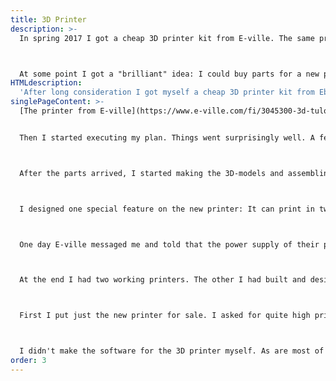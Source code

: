 ```yaml
---
title: 3D Printer
description: >-
  In spring 2017 I got a cheap 3D printer kit from E-ville. The same product isn't on the market anymore. I had actually been planning on buying a 3D printer for quite a while, and I had spent countless hours watching videos about the subject. I considered myself an expert of the field. Thus building and configuring the printer was a breeze. The device was very much functional and printed well enough.



  At some point I got a "brilliant" idea: I could buy parts for a new printer and print the required plastic parts with my E-ville printer and then I could sell the new printer and make money! Well, that plan didn't quite work out, but I did get myself another functional printer.
HTMLdescription:
  'After long consideration I got myself a cheap 3D printer kit from Ebay. The device was very much functional. Later I had a "brilliant" idea and started building another printer that I could sell and earn money that way.'
singlePageContent: >-
  [The printer from E-ville](https://www.e-ville.com/fi/3045300-3d-tulostimet/17637-3d-tulostin-prusa-i3-pohjainen-rakennussarja.html) was a decent machine, but building another printer was also a kind of hobby for me, and I would have been happy if I just broke even by selling it. I don't exactly remember when I started planning on building another printer, but I remember that I started the project quite soon after my E-ville printer was functional. So that would be somewhere around 2017 summer/autumn. Summarized my plan was: All the parts that can't be printed I order from the internet (mostly Ebay). All the necessary plastic parts I 3D-model myself and then print with my old printer. Then I just put the machine together.


  Then I started executing my plan. Things went surprisingly well. A few weeks after ordering the parts our mailbox started filling with mysterious-looking China-packages. And there were quite a lot of them. A total of about 30. For a week every day Posti delivered multiple packages for me, and at the same time there was discussion in the news about how Posti is losing money because people order so much cheap stuff from China. Well... At least I had a good use for the stuff I ordered. There has also been discussion about the reliability of Posti, but I have only good experiences with my orders. Every package I've ever ordered has been delivered, even though the packages often look very shady. (Like a small black garbage bag with something written on it in Chinese and my contact information written somewhere. On the package it's often marked that it contains "GIFT" worth $2. That's why I said the packages looked mysterious.)



  After the parts arrived, I started making the 3D-models and assembling the new printer. I didn't have a manual of any kind, I designed all myself. And still everything was going great. Most of my 3D-models fitted on the first try, and almost all the electronics worked. One part had some kind of problem, but I got a refund and ordered another similar part. Fairly quickly I had a working 3D printer. As you can see on the pictures, on the outside the machine looks quite a lot like the printer from E-ville. That's no coincidence. I used the E-ville printer as an inspiration when designing this printer. The biggest common factor is that the frame is based on 2020 aluminum profiles on both printers. <img id=printer src="/img/printer-small.jpg" width=500px style="float: right;" alt="3D printer">



  I designed one special feature on the new printer: It can print in two colors. I implemented this feature with two extruders on the machine. One of them is bowden and the other direct drive and they both extrude through the same nozzle. As surprising as it is, even this feature is functional, and I was able to print two-colored parts. However, later I did notice that in practice at least I have never had the need to print two-colored parts.  <img id=globe src="/img/globe-small.jpg" width=300px style="float: left;" alt="3D-printer two-colored Earth">



  One day E-ville messaged me and told that the power supply of their printer was dangerous and it should be changed. I don't quite remember had I at this point started building the new printer yet. The message told that the old power supply should be detached and sent to E-ville and then they would send a new power supply as quickly as possible. Unfortunately it would have taken 5-9 weeks. I definitely wouldn't survive that long without a printer, since in addition to normal use I should be using it to print parts for another printer. Luckily we had an old PC laying around at home and it hadn't been used for a long time. So I snatched the power supply of that computer and checked that its 12V line (my printer uses 12 volts) should be powerful enough for my printer. Therefore I plugged it in and sent the old power supply to E-ville. I didn't need a replacement power supply from them, and luckily they offered a possibility to get money back instead of a new power supply. After all this I still had a working 3D printer, it just had a computer power supply, which of course was a perfect fit for the printer after just printing small custom parts that I used to connect the supply with the printer frame. <img id=boat src="/img/boat-small.JPG" width=300px style="float: left;" alt="Blue 3DBenchy">



  At the end I had two working printers. The other I had built and designed from the beginning, and the other was based on E-ville 3D-printer-kit. In addition to changing the power supply I had also modified the E-ville printer by adding an LC-Display and changing the print surface from glass to metal. That change was mandatory, because I broke the original glass sheet. (Pro tip: The prints can get quite strongly stuck to the print surface. Still don't try to detach them with a knife. Use something less dangerous (e.g. a metal spatula), and always face the blade away from yourself. With the knife there are risks, for example maybe theoretically could happen so that the knife slips and you stab yourself in your arm. Then with bad luck you could drop the glass print surface that you were holding. It would obviously break. Don't use a knife.)



  First I put just the new printer for sale. I asked for quite high price, about 500€ I think. Gradually, in the absence of buyers, I lowered the price. At the end I didn't want to go lower that 300€. In my eyes the printer was worth at least that. Probably it also had some emotional value, since it was entirely my design after all. At this point I put the E-ville printer up for sale too. That I valued at 150€. And at the end it was sold for 130€ if I remember correctly. The new printer that I designed is still in my regular use. In hindsight I'm happy that I sold the E-ville printer and not the printer that I had built from scratch. <img id=printer-electronics src="/img/printer-electronics-small.JPG" width=400px style="float: left;" alt="Electronics of the 3D printer (RAMPS 1.4) and a fan">



  I didn't make the software for the 3D printer myself. As are most of the printers on the market, my printer is also based on the open-source-software called [Marlin](https://marlinfw.org/). What I find cool is that the brain of the printer is an Arduino Mega 2560 and that you can compile and install Marlin with Arduino IDE.
order: 3
---
```

